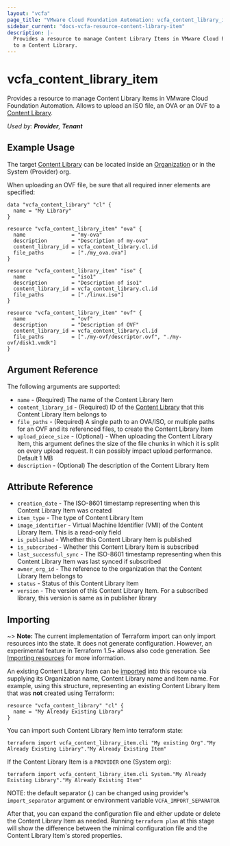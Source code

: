 ```yaml
---
layout: "vcfa"
page_title: "VMware Cloud Foundation Automation: vcfa_content_library_item"
sidebar_current: "docs-vcfa-resource-content-library-item"
description: |-
  Provides a resource to manage Content Library Items in VMware Cloud Foundation Automation. Allows to upload an ISO file, an OVA or an OVF
  to a Content Library.
---
```


# vcfa\_content\_library\_item

Provides a resource to manage Content Library Items in VMware Cloud Foundation Automation. Allows to upload an ISO file, an OVA or an OVF
to a [Content Library][vcfa_content_library].

_Used by: **Provider**, **Tenant**_

## Example Usage

The target [Content Library][vcfa_content_library] can be located inside an [Organization][vcfa_org] or in the System (Provider) org.

When uploading an OVF file, be sure that all required inner elements are specified:

```hcl
data "vcfa_content_library" "cl" {
  name = "My Library"
}

resource "vcfa_content_library_item" "ova" {
  name               = "my-ova"
  description        = "Description of my-ova"
  content_library_id = vcfa_content_library.cl.id
  file_paths         = ["./my_ova.ova"]
}

resource "vcfa_content_library_item" "iso" {
  name               = "iso1"
  description        = "Description of iso1"
  content_library_id = vcfa_content_library.cl.id
  file_paths         = ["./linux.iso"]
}

resource "vcfa_content_library_item" "ovf" {
  name               = "ovf"
  description        = "Description of OVF"
  content_library_id = vcfa_content_library.cl.id
  file_paths         = ["./my-ovf/descriptor.ovf", "./my-ovf/disk1.vmdk"]
}

```

## Argument Reference

The following arguments are supported:

* `name` - (Required) The name of the Content Library Item
* `content_library_id` - (Required) ID of the [Content Library][vcfa_content_library] that this Content Library Item belongs to
* `file_paths` - (Required) A single path to an OVA/ISO, or multiple paths for an OVF and its referenced files, to create the Content Library Item
* `upload_piece_size` - (Optional) - When uploading the Content Library Item, this argument defines the size of the file chunks
  in which it is split on every upload request. It can possibly impact upload performance. Default 1 MB
* `description` - (Optional) The description of the Content Library Item

## Attribute Reference

* `creation_date` - The ISO-8601 timestamp representing when this Content Library Item was created
* `item_type` - The type of Content Library Item
* `image_identifier` - Virtual Machine Identifier (VMI) of the Content Library Item. This is a read-only field
* `is_published` - Whether this Content Library Item is published
* `is_subscribed` - Whether this Content Library Item is subscribed
* `last_successful_sync` - The ISO-8601 timestamp representing when this Content Library Item was last synced if subscribed
* `owner_org_id` - The reference to the organization that the Content Library Item belongs to
* `status` - Status of this Content Library Item
* `version` - The version of this Content Library Item. For a subscribed library, this version is same as in publisher library 

## Importing

~> **Note:** The current implementation of Terraform import can only import resources into the state. It does not generate
configuration. However, an experimental feature in Terraform 1.5+ allows also code generation.
See [Importing resources][importing-resources] for more information.

An existing Content Library Item can be [imported][docs-import] into this resource via supplying its Organization name, Content Library name
and Item name. For example, using this structure, representing an existing Content Library Item that was **not** created using Terraform:

```hcl
resource "vcfa_content_library" "cl" {
  name = "My Already Existing Library"
}
```

You can import such Content Library Item into terraform state:

```
terraform import vcfa_content_library_item.cli "My existing Org"."My Already Existing Library"."My Already Existing Item"
```

If the Content Library Item is a `PROVIDER` one (System org):

```
terraform import vcfa_content_library_item.cli System."My Already Existing Library"."My Already Existing Item"
```

NOTE: the default separator (.) can be changed using provider's `import_separator` argument or environment variable `VCFA_IMPORT_SEPARATOR`

After that, you can expand the configuration file and either update or delete the Content Library Item as needed. Running `terraform plan`
at this stage will show the difference between the minimal configuration file and the Content Library Item's stored properties.

[docs-import]: https://www.terraform.io/docs/import
[importing-resources]: /providers/vmware/vcfa/latest/docs/guides/importing_resources
[vcfa_content_library]: /providers/vmware/vcfa/latest/docs/resources/content_library
[vcfa_org]: /providers/vmware/vcfa/latest/docs/resources/org